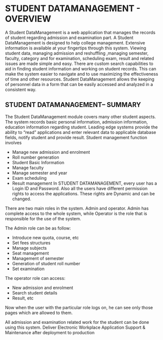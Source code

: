 # STUDENT DATAMANAGEMENT - OVERVIEW
A Student DataManagement is a web application that manages the records of student regarding admission and examination part. A Student DataManagement is designed to help college management. Extensive information is available at your fingertips through this system. Viewing student data, managing admission and reshuffling ,managing semester, faculty, category and for examination, scheduling exam, result and related issues are made simple and easy. There are custom search capabilities to aid in finding student information and working on student records. This can make the system easier to navigate and to use maximizing the effectiveness of time and other resources. Student DataManagement allows the keeping of personnel data in a form that can be easily accessed and analyzed in a consistent way.


## STUDENT DATAMANAGEMENT–  SUMMARY
The Student DataManagement module covers many other student aspects. The system records basic personal information, admission information, education information regarding student. Leading edge systems provide the ability to “read” applications and enter relevant data to applicable database fields, notify student and provide result. Student management function involves

- Manage new admission and enrolment
- Roll number generation
- Student Basic Information
- Manage faculty
- Manage semester and year
- Exam scheduling
- Result management
In STUDENT DATAMANAGEMENT, every user has a Login ID and Password. Also all the users have different permission rights to access the applications. These rights are Dynamic and can be changed.

There are two main roles in the system. Admin and operator. Admin has complete access to the whole system, while Operator is the role that is responsible for the use of the system.

The Admin role can be as follow:

- Introduce new quota, course, etc
- Set fees structures
- Manage subjects
- Seat management
- Management of semester
- Generation of student roll number
- Set examination


The operator role can access:

- New admission and enrolment
- Search student details
- Result, etc

Now when the user with the particular role logs on, he can see only those pages which are allowed to them.

All admission and examination related work for the student can be done using this system.
Deliver Electronic Workplace
Application Support & Maintenance after deployment to production
